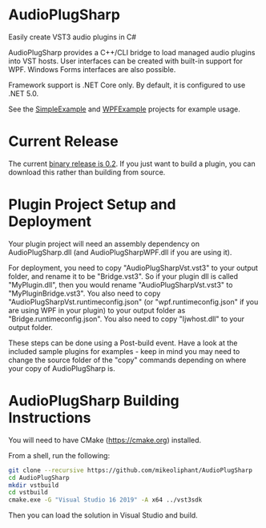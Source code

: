 # AudioPlugSharp
Easily create VST3 audio plugins in C#

AudioPlugSharp provides a C++/CLI bridge to load managed audio plugins into VST hosts. User interfaces can be created with built-in support for WPF. Windows Forms interfaces are also possible.

Framework support is .NET Core only. By default, it is configured to use .NET 5.0.

See the [SimpleExample](https://github.com/mikeoliphant/AudioPlugSharp/blob/master/SimpleExample/SimpleExamplePlugin.cs) and [WPFExample](https://github.com/mikeoliphant/AudioPlugSharp/blob/master/WPFExample/WPFExamplePlugin.cs) projects for example usage.

# Current Release

The current [binary release is 0.2](https://github.com/mikeoliphant/AudioPlugSharp/releases/tag/v0.2). If you just want to build a plugin, you can download this rather than building from source.

# Plugin Project Setup and Deployment

Your plugin project will need an assembly dependency on AudioPlugSharp.dll (and AudioPlugSharpWPF.dll if you are using it).

For deployment, you need to copy "AudioPlugSharpVst.vst3" to your output folder, and rename it to be "<YourPluginDllName>Bridge.vst3". So if your plugin dll is called "MyPlugin.dll", then you would rename "AudioPlugSharpVst.vst3" to "MyPluginBridge.vst3". You also need to copy "AudioPlugSharpVst.runtimeconfig.json" (or "wpf.runtimeconfig.json" if you are using WPF in your plugin) to your output folder as "<YourPluginDllName>Bridge.runtimeconfig.json". You also need to copy "Ijwhost.dll" to your output folder.
  
These steps can be done using a Post-build event. Have a look at the included sample plugins for examples - keep in mind you may need to change the source folder of the "copy" commands depending on where your copy of AudioPlugSharp is.

# AudioPlugSharp Building Instructions

You will need to have CMake (https://cmake.org) installed.

From a shell, run the following:

```bash
git clone --recursive https://github.com/mikeoliphant/AudioPlugSharp
cd AudioPlugSharp
mkdir vstbuild
cd vstbuild
cmake.exe -G "Visual Studio 16 2019" -A x64 ../vst3sdk
```

Then you can load the solution in Visual Studio and build.

